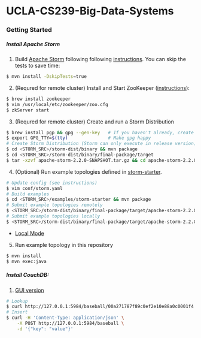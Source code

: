 # UCLA-CS239-Big-Data-Systems

### Getting Started

##### Install Apache Storm

1. Build [Apache Storm](https://github.com/apache/storm) following following [instructions](https://github.com/apache/storm/blob/master/DEVELOPER.md). You can skip the tests to save time:
```bash
$ mvn install -DskipTests=true
```
2. (Requred for remote cluster) Install and Start ZooKeeper ([instructions](https://www.tutorialspoint.com/zookeeper/zookeeper_installation.htm)):

```bash
$ brew install zookeeper
$ vim /usr/local/etc/zookeeper/zoo.cfg
$ zkServer start
```

3. (Requred for remote cluster) Create and run a Storm Distribution

```bash
$ brew install pgp && gpg --gen-key   # If you haven't already, create PGP key-pair
$ export GPG_TTY=$(tty)               # Make gpg happy
# Create Storm Distribution (Storm can only execute in release version)
$ cd <STORM_SRC>/storm-dist/binary && mvn package
$ cd <STORM_SRC>/storm-dist/binary/final-package/target
$ tar -xzvf apache-storm-2.2.0-SNAPSHOT.tar.gz && cd apache-storm-2.2.0-SNAPSHOT
```

4. (Optional) Run example topologies defined in [storm-starter](https://github.com/apache/storm/tree/master/examples/storm-starter).

```bash
# Update config (see instructions)
$ vim conf/storm.yaml
# Build examples
$ cd <STORM_SRC>/examples/storm-starter && mvn package
# Submit example topologies remotely
$ <STORM_SRC>/storm-dist/binary/final-package/target/apache-storm-2.2.0-SNAPSHOT/bin/storm jar examples/storm-starter/target/storm-starter-2.2.0-SNAPSHOT.jarorg.apache.storm.starter.ExclamationTopology
# Submit example topologies locally
$ <STORM_SRC>/storm-dist/binary/final-package/target/apache-storm-2.2.0-SNAPSHOT/bin/storm jar examples/storm-starter/target/storm-starter-2.2.0-SNAPSHOT.jarorg.apache.storm.starter.ExclamationTopology -local
```

* [Local Mode](https://github.com/apache/storm/blob/master/docs/Local-mode.md)

5. Run example topology in this repository

```bash
$ mvn install
$ mvn exec:java
```

##### Install CouchDB: 

1. [GUI version](https://couchdb.apache.org/#download)

```bash
# Lookup
$ curl http://127.0.0.1:5984/baseball/00a271787f89c0ef2e10e88a0c0001f4
# Insert
$ curl -H 'Content-Type: application/json' \
    -X POST http://127.0.0.1:5984/baseball \
    -d '{"key": "value"}'
```